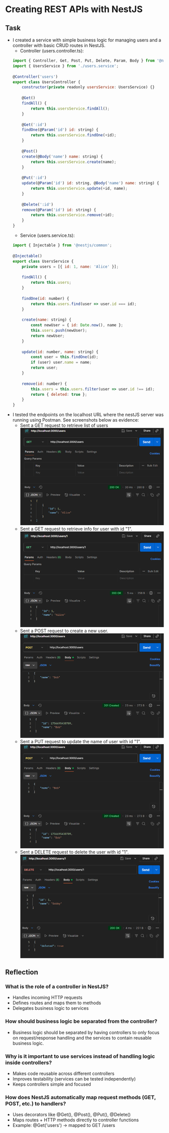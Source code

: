 # Creating REST APIs with NestJS

## Task
- I created a service with simple business logic for managing users and a controller with basic CRUD routes in NestJS.
    - Controller (users.controller.ts):
    ```javascript
    import { Controller, Get, Post, Put, Delete, Param, Body } from '@nestjs/common';
    import { UsersService } from './users.service';

    @Controller('users')
    export class UsersController {
        constructor(private readonly usersService: UsersService) {}

        @Get()
        findAll() {
            return this.usersService.findAll();
        }

        @Get(':id')
        findOne(@Param('id') id: string) {
            return this.usersService.findOne(+id);
        }

        @Post()
        create(@Body('name') name: string) {
            return this.usersService.create(name);
        }

        @Put(':id')
        update(@Param('id') id: string, @Body('name') name: string) {
            return this.usersService.update(+id, name);
        }

        @Delete(':id')
        remove(@Param('id') id: string) {
            return this.usersService.remove(+id);
        }
    }
    ```
    - Service (users.service.ts):
    ```javascript
    import { Injectable } from '@nestjs/common';

    @Injectable()
    export class UsersService {
        private users = [{ id: 1, name: 'Alice' }];

        findAll() {
            return this.users;
        }

        findOne(id: number) {
            return this.users.find(user => user.id === id);
        }

        create(name: string) {
            const newUser = { id: Date.now(), name };
            this.users.push(newUser);
            return newUser;
        }

        update(id: number, name: string) {
            const user = this.findOne(id);
            if (user) user.name = name;
            return user;
        }

        remove(id: number) {
            this.users = this.users.filter(user => user.id !== id);
            return { deleted: true };
        }
    }
    ```
- I tested the endpoints on the localhost URL where the nestJS server was running using Postman. See screenshots below as evidence:
    - Sent a GET request to retrieve list of users
    ![Screenshot of Postman output for GET request](images/GET_all%20users.png)
    - Sent a GET request to retrieve info for user with id "1".
    ![Screenshot of Postman output for GET request](images/GET_specific%20user.png)
    - Sent a POST request to create a new user.
    ![Screenshot of Postman output for POST request](images/POST_new%20user.png)
    - Sent a PUT request to update the name of user with id "1".
    ![Screenshot of Postman output for PUT request](images/POST_new%20user.png)
    - Sent a DELETE request to delete the user with id "1".
    ![Screenshot of Postman output for DELETE request](images/DELETE_delete%20user.png)

## Reflection

### What is the role of a controller in NestJS?

- Handles incoming HTTP requests
- Defines routes and maps them to methods
- Delegates business logic to services

### How should business logic be separated from the controller?

- Business logic should be separated by having controllers to only focus on request/response handling and the services to contain reusable business logic.

### Why is it important to use services instead of handling logic inside controllers?

- Makes code reusable across different controllers
- Improves testability (services can be tested independently)
- Keeps controllers simple and focused

### How does NestJS automatically map request methods (GET, POST, etc.) to handlers?

- Uses decorators like @Get(), @Post(), @Put(), @Delete()
- Maps routes + HTTP methods directly to controller functions
- Example: @Get('users') → mapped to GET /users